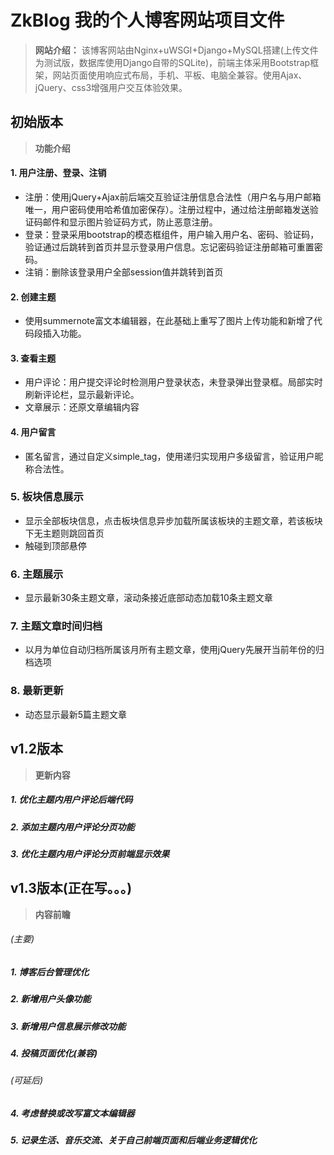 # ZkBlog 我的个人博客网站项目文件
>**网站介绍：** 该博客网站由Nginx+uWSGI+Django+MySQL搭建(上传文件为测试版，数据库使用Django自带的SQLite)，前端主体采用Bootstrap框架，网站页面使用响应式布局，手机、平板、电脑全兼容。使用Ajax、jQuery、css3增强用户交互体验效果。
## 初始版本
>**功能介绍**
#### 1. 用户注册、登录、注销
* 注册：使用jQuery+Ajax前后端交互验证注册信息合法性（用户名与用户邮箱唯一，用户密码使用哈希值加密保存）。注册过程中，通过给注册邮箱发送验证码邮件和显示图片验证码方式，防止恶意注册。
* 登录：登录采用bootstrap的模态框组件，用户输入用户名、密码、验证码，验证通过后跳转到首页并显示登录用户信息。忘记密码验证注册邮箱可重置密码。
* 注销：删除该登录用户全部session值并跳转到首页
#### 2. 创建主题
* 使用summernote富文本编辑器，在此基础上重写了图片上传功能和新增了代码段插入功能。
#### 3. 查看主题
* 用户评论：用户提交评论时检测用户登录状态，未登录弹出登录框。局部实时刷新评论栏，显示最新评论。
* 文章展示：还原文章编辑内容
#### 4. 用户留言
* 匿名留言，通过自定义simple_tag，使用递归实现用户多级留言，验证用户昵称合法性。
### 5. 板块信息展示
* 显示全部板块信息，点击板块信息异步加载所属该板块的主题文章，若该板块下无主题则跳回首页
* 触碰到顶部悬停
### 6. 主题展示
* 显示最新30条主题文章，滚动条接近底部动态加载10条主题文章
### 7. 主题文章时间归档
* 以月为单位自动归档所属该月所有主题文章，使用jQuery先展开当前年份的归档选项
### 8. 最新更新
* 动态显示最新5篇主题文章

## v1.2版本
>**更新内容**
##### 1. 优化主题内用户评论后端代码
##### 2. 添加主题内用户评论分页功能
##### 3. 优化主题内用户评论分页前端显示效果

## v1.3版本(正在写。。。)
>**内容前瞻**
###### (主要)
##### 1. 博客后台管理优化
##### 2. 新增用户头像功能
##### 3. 新增用户信息展示修改功能
##### 4. 投稿页面优化(兼容)
###### (可延后)
##### 4. 考虑替换或改写富文本编辑器
##### 5. 记录生活、音乐交流、关于自己前端页面和后端业务逻辑优化
